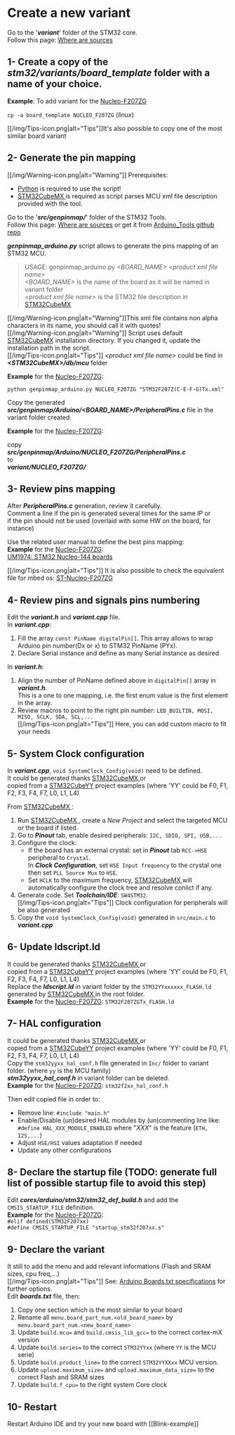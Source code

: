# Create a new variant
Go to the '_**variant**_' folder of the STM32 core.<br>
Follow this page: [Where are sources](https://github.com/stm32duino/wiki/wiki/Where-are-sources#stm32-core-sources-files-location)

## 1- Create a copy of the _**stm32/variants/board_template**_ folder with a name of your choice.

**Example**: To add variant for the [Nucleo-F207ZG](http://www.st.com/en/evaluation-tools/nucleo-f207zg.html)

`cp -a board_template NUCLEO_F207ZG` (_linux_)

[[/img/Tips-icon.png|alt="Tips"]]It's also possible to copy one of the most similar board variant<br>

## 2- Generate the pin mapping

[[/img/Warning-icon.png|alt="Warning"]] Prerequisites:
* [Python](https://www.python.org/) is required to use the script!
* [STM32CubeMX ](http://www.st.com/en/development-tools/stm32cubemx.html) is required as script parses MCU xml file description provided with the tool.

Go to the '_**src/genpinmap/**_' folder of the STM32 Tools.<br>
Follow this page: [Where are sources](https://github.com/stm32duino/wiki/wiki/Where-are-sources#stm32-tools-files-location)
or get it from [Arduino_Tools github repo](https://github.com/stm32duino/Arduino_Tools/tree/master/src/genpinmap)

**_genpinmap_arduino.py_** script allows to generate the pins mapping of an STM32 MCU.

> USAGE: genpinmap_arduino.py _\<BOARD_NAME\> \<product xml file name\>_<br>
>        _\<BOARD_NAME\>_ is the name of the board as it will be named in variant folder<br>
>        _\<product xml file name\>_ is the STM32 file description in [STM32CubeMX](http://www.st.com/en/development-tools/stm32cubemx.html)

[[/img/Warning-icon.png|alt="Warning"]]This xml file contains non alpha characters in its name, you should call it with quotes!<br>
[[/img/Warning-icon.png|alt="Warning"]] Script uses default  [STM32CubeMX](http://www.st.com/en/development-tools/stm32cubemx.html) installation directory. If you changed it, update the installation path in the script.<br>
[[/img/Tips-icon.png|alt="Tips"]] _\<product xml file name\>_ could be find in **_\<STM32CubeMX\>/db/mcu_** folder<br>

**Example** for the [Nucleo-F207ZG](http://www.st.com/en/evaluation-tools/nucleo-f207zg.html):

`python genpinmap_arduino.py NUCLEO_F207ZG "STM32F207Z(C-E-F-G)Tx.xml"`

Copy the generated **_src/genpinmap/Arduino/\<BOARD_NAME\>/PeripheralPins.c_** file in the variant folder created.

**Example** for the [Nucleo-F207ZG](http://www.st.com/en/evaluation-tools/nucleo-f207zg.html):

copy<br>
**_src/genpinmap/Arduino/NUCLEO_F207ZG/PeripheralPins.c_**<br>
to<br>
**_variant/NUCLEO_F207ZG/_**

## 3- Review pins mapping
 
After **_PeripheralPins.c_** generation, review it carefully.<br>
Comment a line if the pin is generated several times for the same IP or<br>
if the pin should not be used (overlaid with some HW on the board, for instance)

Use the related user manual to define the best pins mapping:<br>
**Example** for the [Nucleo-F207ZG](http://www.st.com/en/evaluation-tools/nucleo-f207zg.html):<br>
[UM1974: STM32 Nucleo-144 boards](http://www.st.com/resource/en/user_manual/dm00244518.pdf)<br>
    
[[/img/Tips-icon.png|alt="Tips"]] It is also possible to check the equivalent file for mbed os:
[ST-Nucleo-F207ZG](https://developer.mbed.org/platforms/ST-Nucleo-F207ZG/)

## 4- Review pins and signals pins numbering
Edit the **_variant.h_** and **_variant.cpp_** file.<br>
In **_variant.cpp_**:<br>
1. Fill the array `const PinName digitalPin[]`. This array allows to wrap Arduino pin number(Dx or x)
to STM32 PinName (PYx).
2. Declare Serial instance and define as many Serial instance as desired

In **_variant.h_**:<br>
1. Align the number of PinName defined above in `digitalPin[]` array in **_variant.h_**.<br>
This is a one to one mapping, i.e. the first enum value is the first element in the array.
2. Review macros to point to the right pin number: `LED_BUILTIN, MOSI, MISO, SCLK, SDA, SCL,...`<br>
[[/img/Tips-icon.png|alt="Tips"]] Here, you can add custom macro to fit your needs<br>

## 5- System Clock configuration
In **_variant.cpp_**, `void SystemClock_Config(void)` need to be defined.<br>
It could be generated thanks [STM32CubeMX ](http://www.st.com/en/development-tools/stm32cubemx.html) or <br>
copied from a [STM32CubeYY](http://www.st.com/en/embedded-software/stm32cube-embedded-software.html?querycriteria=productId=LN1897) project examples 
(where 'YY' could be F0, F1, F2, F3, F4, F7, L0, L1, L4)

From [STM32CubeMX ](http://www.st.com/en/development-tools/stm32cubemx.html):
1. Run [STM32CubeMX ](http://www.st.com/en/development-tools/stm32cubemx.html), create a _New Project_ and select the targeted MCU or the board if listed.
2. Go to **_Pinout_** tab, enable desired peripherals: `I2C, SDIO, SPI, USB,...`
3. Configure the clock:
    * If the board has an external crystal: set in **_Pinout_** tab `RCC->HSE` peripheral to `Crystal`.<br>
In **_Clock Configuration_**, set `HSE Input frequency` to the crystal one then set `PLL Source Mux` to `HSE`.<br>
    * Set `HCLK` to the maximum frequency, [STM32CubeMX ](http://www.st.com/en/development-tools/stm32cubemx.html) will automatically configure the clock tree and resolve conlict if any.
4. Generate code. Set **_Toolchain/IDE_**: `SW4STM32`.<br>
[[/img/Tips-icon.png|alt="Tips"]] Clock configuration for peripherals will be also generated
5. Copy the `void SystemClock_Config(void)` generated in `src/main.c` to **_variant.cpp_**

## 6- Update ldscript.ld
It could be generated thanks [STM32CubeMX ](http://www.st.com/en/development-tools/stm32cubemx.html) or <br>
copied from a [STM32CubeYY](http://www.st.com/en/embedded-software/stm32cube-embedded-software.html?querycriteria=productId=LN1897) project examples 
(where 'YY' could be F0, F1, F2, F3, F4, F7, L0, L1, L4)<br>
Replace the **_ldscript.ld_** in variant folder by the `STM32YYxxxxxx_FLASH.ld` generated by [STM32CubeMX ](http://www.st.com/en/development-tools/stm32cubemx.html) in the root folder.<br>
**Example** for the [Nucleo-F207ZG](http://www.st.com/en/evaluation-tools/nucleo-f207zg.html): `STM32F207ZGTx_FLASH.ld`

## 7- HAL configuration
It could be generated thanks [STM32CubeMX ](http://www.st.com/en/development-tools/stm32cubemx.html) or <br>
copied from a [STM32CubeYY](http://www.st.com/en/embedded-software/stm32cube-embedded-software.html?querycriteria=productId=LN1897) project examples 
(where 'YY' could be F0, F1, F2, F3, F4, F7, L0, L1, L4)<br>
Copy the `stm32yyxx_hal_conf.h` file generated in `Inc/` folder to variant folder. (where `yy` is the MCU family)<br>
**_stm32yyxx_hal_conf.h_** in variant folder can be deleted.<br>
**Example** for the [Nucleo-F207ZG](http://www.st.com/en/evaluation-tools/nucleo-f207zg.html): `stm32f2xx_hal_conf.h`

Then edit copied file in order to:
 * Remove line: `#include "main.h"`
 * Enable/Disable (un)desired HAL modules by (un)commenting line like:
 `#define HAL_XXX_MODULE_ENABLED`
 where "_XXX_" is the feature (`ETH, I2S,...`)
 * Adjust `HSE/HSI` values adaptation if needed
 * Update any other configurations

## 8- Declare the startup file (TODO: generate full list of possible startup file to avoid this step)
Edit **_cores/arduino/stm32/stm32_def_build.h_** and add the `CMSIS_STARTUP_FILE` definition.<br>
**Example** for the [Nucleo-F207ZG](http://www.st.com/en/evaluation-tools/nucleo-f207zg.html):<br>
`#elif defined(STM32F207xx)`<br>
`#define CMSIS_STARTUP_FILE "startup_stm32f207xx.s"`<br>

## 9- Declare the variant
It still to add the menu and add relevant informations (Flash and SRAM sizes, cpu freq,...)<br>
[[/img/Tips-icon.png|alt="Tips"]] See: [Arduino Boards.txt specifications](https://github.com/arduino/Arduino/wiki/Arduino-IDE-1.5-3rd-party-Hardware-specification#boardstxt) for further options.<br>
Edit **_boards.txt_** file, then:<br>
1. Copy one section which is the most similar to your board
2. Rename all `menu.board_part_num.<old_board_name>` by `menu.board_part_num.<new_board_name>`
3. Update `build.mcu=` and `build.cmsis_lib_gcc=` to the correct cortex-mX version
4. Update `build.series=` to the correct `STM32YYxx` (where `YY` is the MCU serie)
5. Update `build.product_line=` to the correct `STM32YYXXxx` MCU version.
6. Update `upload.maximum_size=` and `upload.maximum_data_size=` to the correct Flash and SRAM sizes
7. Update `build.f_cpu=` to the right system Core clock

## 10- Restart
Restart Arduino IDE and try your new board with [[Blink-example]]

